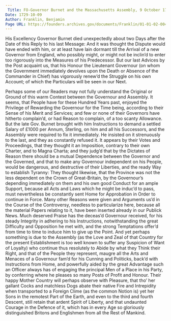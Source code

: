 ```yaml
---
 Title: FO-Governor Burnet and the Massachusetts Assembly, 9 October 1729
Date: 1729-10-09
Author: Franklin, Benjamin
Page URL: https://founders.archives.gov/documents/Franklin/01-01-02-0043
---
```

His Excellency Governor Burnet died unexpectedly about two Days after the Date of this Reply to his last Message: And it was thought the Dispute would have ended with him, or at least have lain dormant till the Arrival of a new Governor from England, who possibly might, or might not be inclin’d to enter too rigorously into the Measures of his Predecessor. But our last Advices by the Post acquaint us, that his Honour the Lieutenant Governour (on whom the Government immediately devolves upon the Death or Absence of the Commander in Chief) has vigorously renew’d the Struggle on his own Account; of which the Particulars will be seen in our Next.

Perhaps some of our Readers may not fully understand the Original or Ground of this warm Contest between the Governour and Assembly. It seems, that People have for these Hundred Years past, enjoyed the Privilege of Rewarding the Governour for the Time being, according to their Sense of his Merit and Services; and few or none of their Governors have hitherto complain’d, or had Reason to complain, of a too scanty Allowance. But the late Gov. Burnet brought with him Instructions to demand a settled Salary of £1000 per Annum, Sterling, on him and all his Successors, and the Assembly were required to fix it immediately. He insisted on it strenuously to the last, and they as constantly refused it. It appears by their Votes and Proceedings, that they thought it an Imposition, contrary to their own Charter, and to Magna Charta; and they judg’d that by the Dictates of Reason there should be a mutual Dependence between the Governor and the Governed, and that to make any Governour independent on his People, would be dangerous, and destructive of their Liberties, and the ready Way to establish Tyranny: They thought likewise, that the Province was not the less dependent on the Crown of Great-Britain, by the Governour’s depending immediately on them and his own good Conduct for an ample Support, because all Acts and Laws which he might be induc’d to pass, must nevertheless be constantly sent Home for Approbation in Order to continue in Force. Many other Reasons were given and Arguments us’d in the Course of the Controversy, needless to particularize here, because all the material Papers relating to it, have been inserted already in our Publick News.
Much deserved Praise has the deceas’d Governour received, for his steady Integrity in adhering to his Instructions, notwithstanding the great Difficulty and Opposition he met with, and the strong Temptations offer’d from time to time to induce him to give up the Point. And yet perhaps something is due to the Assembly (as the Love and Zeal of that Country for the present Establishment is too well known to suffer any Suspicion of Want of Loyalty) who continue thus resolutely to Abide by what they Think their Right, and that of the People they represent, maugre all the Arts and Menaces of a Governour fam’d for his Cunning and Politicks, back’d with Instructions from Home, and powerfully aided by the great Advantage such an Officer always has of engaging the principal Men of a Place in his Party, by conferring where he pleases so many Posts of Profit and Honour. Their happy Mother Country will perhaps observe with Pleasure, that tho’ her gallant Cocks and matchless Dogs abate their native Fire and Intrepidity when transported to a Foreign Clime (as the common Notion is) yet her Sons in the remotest Part of the Earth, and even to the third and fourth Descent, still retain that ardent Spirit of Liberty, and that undaunted Courage in the Defence of it, which has in every Age so gloriously distinguished Britons and Englishmen from all the Rest of Mankind.


